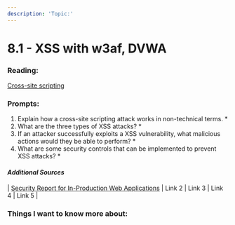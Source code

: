 ```yaml
---
description: 'Topic:'
---
```


# 8.1 - XSS with w3af, DVWA

### Reading:

[Cross-site scripting](https://portswigger.net/web-security/cross-site-scripting)

### Prompts:

1. Explain how a cross-site scripting attack works in non-technical terms.
   *
2. What are the three types of XSS attacks?
   *
3. If an attacker successfully exploits a XSS vulnerability, what malicious actions would they be able to perform?
   *
4. What are some security controls that can be implemented to prevent XSS attacks?
   *

#### _Additional Sources_

\| [Security Report for In-Production Web Applications](https://www.rapid7.com/globalassets/\_pdfs/whitepaperguide/rapid7-tcell-application-security-report.pdf) | Link 2 | Link 3 | Link 4 | Link 5 |

### Things I want to know more about:
